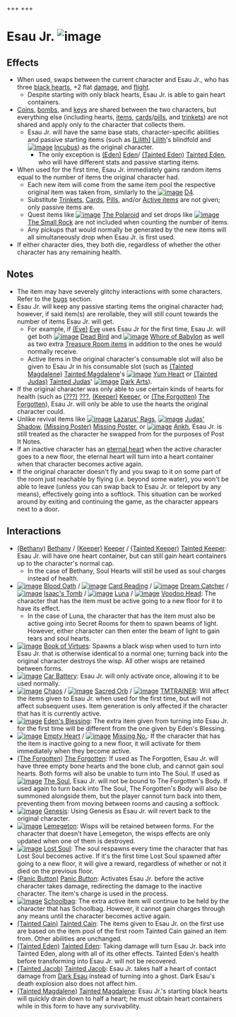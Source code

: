 +++
+++

 # Esau Jr. ![image](/image/Esau_Jr..png) 

Effects
---------


* When used, swaps between the current character and Esau Jr., who has three [black hearts](/wiki/Hearts "Hearts"), +2 flat [damage](/wiki/Damage "Damage"), and [flight](/wiki/Flight "Flight").
	+ Despite starting with only black hearts, Esau Jr. is able to gain heart containers.
* [Coins](/wiki/Coins "Coins"), [bombs](/wiki/Bombs "Bombs"), and [keys](/wiki/Keys "Keys") are shared between the two characters, but everything else (including hearts, [items](/wiki/Items "Items"), [cards](/wiki/Cards "Cards")/[pills](/wiki/Pills "Pills"), and [trinkets](/wiki/Trinkets "Trinkets")) are not shared and apply only to the character that collects them.
	+ Esau Jr. will have the same base stats, character-specific abilities and passive starting items (such as  [(Lilith)](/wiki/Lilith "Lilith") [Lilith](/wiki/Lilith "Lilith")'s blindfold and [![image](/image/Incubus.png)](/wiki/Incubus "Incubus") [Incubus](/wiki/Incubus "Incubus")) as the original character.
		- The only exception is  [(Eden)](/wiki/Eden "Eden") [Eden](/wiki/Eden "Eden")/ [(Tainted Eden)](/wiki/Tainted_Eden "Tainted Eden") [Tainted Eden](/wiki/Tainted_Eden "Tainted Eden"), who will have different stats and passive starting items.
* When used for the first time, Esau Jr. immediately gains random items equal to the number of items the original character had.
	+ Each new item will come from the same item pool the respective original item was taken from, similarly to the [![image](/image/D4.png)](/wiki/D4 "D4") [D4](/wiki/D4 "D4").
	+ Substitute [Trinkets](/wiki/Trinkets "Trinkets"), [Cards](/wiki/Cards "Cards"), [Pills](/wiki/Pills "Pills"), and/or [Active items](/wiki/Items "Items") are not given; only passive items are.
	+ Quest items like [![image](/image/The_Polaroid.png)](/wiki/The_Polaroid "The Polaroid") [The Polaroid](/wiki/The_Polaroid "The Polaroid") and set drops like [![image](/image/The_Small_Rock.png)](/wiki/The_Small_Rock "The Small Rock") [The Small Rock](/wiki/The_Small_Rock "The Small Rock") are not included when counting the number of items.
	+ Any pickups that would normally be generated by the new items will all simultaneously drop when Esau Jr. is first used.
* If either character dies, they both die, regardless of whether the other character has any remaining health.


Notes
-------


* The item may have severely glitchy interactions with some characters. Refer to the [bugs](#Bugs) section.
* Esau Jr. will keep any passive starting items the original character had; however, if said item(s) are rerollable, they will still count towards the number of items Esau Jr. will get.
	+ For example, if  [(Eve)](/wiki/Eve "Eve") [Eve](/wiki/Eve "Eve") uses Esau Jr for the first time, Esau Jr. will get both [![image](/image/Dead_Bird.png)](/wiki/Dead_Bird "Dead Bird") [Dead Bird](/wiki/Dead_Bird "Dead Bird") and [![image](/image/Whore_of_Babylon.png)](/wiki/Whore_of_Babylon "Whore of Babylon") [Whore of Babylon](/wiki/Whore_of_Babylon "Whore of Babylon") as well as two extra [Treasure Room items](/wiki/Treasure_Room_(Item_Pool) "Treasure Room (Item Pool)") in addition to the ones he would normally receive.
	+ Active items in the original character's consumable slot will also be given to Esau Jr in his consumable slot (such as  [(Tainted Magdalene)](/wiki/Tainted_Magdalene "Tainted Magdalene") [Tainted Magdalene](/wiki/Tainted_Magdalene "Tainted Magdalene")'s [![image](/image/Yum_Heart.png)](/wiki/Yum_Heart "Yum Heart") [Yum Heart](/wiki/Yum_Heart "Yum Heart") or  [(Tainted Judas)](/wiki/Tainted_Judas "Tainted Judas") [Tainted Judas](/wiki/Tainted_Judas "Tainted Judas")' [![image](/image/Dark_Arts.png)](/wiki/Dark_Arts "Dark Arts") [Dark Arts](/wiki/Dark_Arts "Dark Arts")).
* If the original character was only able to use certain kinds of hearts for health (such as  [(???)](/wiki/%3F%3F%3F_(Character) "???") [???](/wiki/%3F%3F%3F_(Character) "??? (Character)"),  [(Keeper)](/wiki/Keeper "Keeper") [Keeper](/wiki/Keeper "Keeper"), or  [(The Forgotten)](/wiki/The_Forgotten "The Forgotten") [The Forgotten](/wiki/The_Forgotten "The Forgotten")), Esau Jr. will only be able to use the hearts the original character could.
* Unlike revival items like [![image](/image/Lazarus%27_Rags.png)](/wiki/Lazarus%27_Rags "Lazarus' Rags") [Lazarus' Rags](/wiki/Lazarus%27_Rags "Lazarus' Rags"), [![image](/image/Judas%27_Shadow.png)](/wiki/Judas%27_Shadow "Judas' Shadow") [Judas' Shadow](/wiki/Judas%27_Shadow "Judas' Shadow"), [(Missing Poster)](/wiki/Missing_Poster "Missing Poster") [Missing Poster](/wiki/Missing_Poster "Missing Poster"), or [![image](/image/Ankh.png)](/wiki/Ankh "Ankh") [Ankh](/wiki/Ankh "Ankh"), Esau Jr. is still treated as the character he swapped from for the purposes of Post It Notes.
* If an inactive character has an [eternal heart](/wiki/Hearts "Hearts") when the active character goes to a new floor, the eternal heart will turn into a heart container when that character becomes active again.
* If the original character doesn't fly and you swap to it on some part of the room just reachable by flying (i.e. beyond some water), you won't be able to leave (unless you can swap back to Esau Jr. or teleport by any means), effectively going into a softlock. This situation can be worked around by exiting and continuing the game, as the character appears next to a door.


Interactions
--------------


* [(Bethany)](/wiki/Bethany "Bethany") [Bethany](/wiki/Bethany "Bethany") /  [(Keeper)](/wiki/Keeper "Keeper") [Keeper](/wiki/Keeper "Keeper") /  [(Tainted Keeper)](/wiki/Tainted_Keeper "Tainted Keeper") [Tainted Keeper](/wiki/Tainted_Keeper "Tainted Keeper"): Esau Jr. will have one heart container, but can still gain heart containers up to the character's normal cap.
	+ In the case of Bethany, Soul Hearts will still be used as soul charges instead of health.
* [![image](/image/Blood_Oath.png)](/wiki/Blood_Oath "Blood Oath") [Blood Oath](/wiki/Blood_Oath "Blood Oath") / [![image](/image/Card_Reading.png)](/wiki/Card_Reading "Card Reading") [Card Reading](/wiki/Card_Reading "Card Reading") / [![image](/image/Dream_Catcher.png)](/wiki/Dream_Catcher "Dream Catcher") [Dream Catcher](/wiki/Dream_Catcher "Dream Catcher") / [![image](/image/Isaac%27s_Tomb.png)](/wiki/Isaac%27s_Tomb "Isaac's Tomb") [Isaac's Tomb](/wiki/Isaac%27s_Tomb "Isaac's Tomb") / [![image](/image/Luna.png)](/wiki/Luna "Luna") [Luna](/wiki/Luna "Luna") / [![image](/image/Voodoo_Head.png)](/wiki/Voodoo_Head "Voodoo Head") [Voodoo Head](/wiki/Voodoo_Head "Voodoo Head"): The character that has the item must be active going to a new floor for it to have its effect.
	+ In the case of Luna, the character that has the item must also be active going into Secret Rooms for them to spawn beams of light. However, either character can then enter the beam of light to gain tears and soul hearts.
* [![image](/image/Book_of_Virtues.png)](/wiki/Book_of_Virtues "Book of Virtues") [Book of Virtues](/wiki/Book_of_Virtues "Book of Virtues"): Spawns a black wisp when used to turn into Esau Jr. that is otherwise identical to a normal one; turning back into the original character destroys the wisp. All other wisps are retained between forms.
* [![image](/image/Car_Battery.png)](/wiki/Car_Battery "Car Battery") [Car Battery](/wiki/Car_Battery "Car Battery"): Esau Jr. will only activate once, allowing it to be used normally.
* [![image](/image/Chaos.png)](/wiki/Chaos "Chaos") [Chaos](/wiki/Chaos "Chaos") / [![image](/image/Sacred_Orb.png)](/wiki/Sacred_Orb "Sacred Orb") [Sacred Orb](/wiki/Sacred_Orb "Sacred Orb") / [![image](/image/TMTRAINER.png)](/wiki/TMTRAINER "TMTRAINER") [TMTRAINER](/wiki/TMTRAINER "TMTRAINER"): Will affect the items given to Esau Jr. when used for the first time, but will not affect subsequent uses. Item generation is only affected if the character that has it is currently active.
* [![image](/image/Eden%27s_Blessing.png)](/wiki/Eden%27s_Blessing "Eden's Blessing") [Eden's Blessing](/wiki/Eden%27s_Blessing "Eden's Blessing"): The extra item given from turning into Esau Jr. for the first time will be different from the one given by Eden's Blessing.
* [![image](/image/Empty_Heart.png)](/wiki/Empty_Heart "Empty Heart") [Empty Heart](/wiki/Empty_Heart "Empty Heart") / [![image](/image/Missing_No..png)](/wiki/Missing_No. "Missing No.") [Missing No.](/wiki/Missing_No. "Missing No."): If the character that has the item is inactive going to a new floor, it will activate for them immediately when they become active.
* [(The Forgotten)](/wiki/The_Forgotten "The Forgotten") [The Forgotten](/wiki/The_Forgotten "The Forgotten"): If used as The Forgotten, Esau Jr. will have three empty bone hearts and the bone club, and cannot gain soul hearts. Both forms will also be unable to turn into The Soul. If used as  [![image](/image/The_Soul.png)](/wiki/The_Soul_(Character) "The Soul") [The Soul](/wiki/The_Soul_(Character) "The Soul (Character)"), Esau Jr. will not be bound to The Forgotten's Body. If used again to turn back into The Soul, The Forgotten's Body will also be summoned alongside them, but the player cannot turn back into them, preventing them from moving between rooms and causing a softlock.
* [![image](/image/Genesis.png)](/wiki/Genesis "Genesis") [Genesis](/wiki/Genesis "Genesis"): Using Genesis as Esau Jr. will revert back to the original character.
* [![image](/image/Lemegeton.png)](/wiki/Lemegeton "Lemegeton") [Lemegeton](/wiki/Lemegeton "Lemegeton"): Wisps will be retained between forms. For the character that doesn't have Lemegeton, the wisps effects are only updated when one of them is destroyed.
* [![image](/image/Lost_Soul.png)](/wiki/Lost_Soul "Lost Soul") [Lost Soul](/wiki/Lost_Soul "Lost Soul"): The soul respawns every time the character that has Lost Soul becomes active. If it's the first time Lost Soul spawned after going to a new floor, it will give a reward, regardless of whether or not it died on the previous floor.
* [(Panic Button)](/wiki/Panic_Button "Panic Button") [Panic Button](/wiki/Panic_Button "Panic Button"): Activates Esau Jr. before the active character takes damage, redirecting the damage to the inactive character. The item's charge is used in the process.
* [![image](/image/Schoolbag.png)](/wiki/Schoolbag "Schoolbag") [Schoolbag](/wiki/Schoolbag "Schoolbag"): The extra active item will continue to be held by the character that has Schoolbag. However, it cannot gain charges through any means until the character becomes active again.
* [(Tainted Cain)](/wiki/Tainted_Cain "Tainted Cain") [Tainted Cain](/wiki/Tainted_Cain "Tainted Cain"): The items given to Esau Jr. on the first use are based on the item pool of the first room Tainted Cain gained an item from. Other abilities are unchanged.
* [(Tainted Eden)](/wiki/Tainted_Eden "Tainted Eden") [Tainted Eden](/wiki/Tainted_Eden "Tainted Eden"): Taking damage will turn Esau Jr. back into Tainted Eden, along with all of its other effects. Tainted Eden's health before transforming into Esau Jr. will not be recovered.
* [(Tainted Jacob)](/wiki/Tainted_Jacob "Tainted Jacob") [Tainted Jacob](/wiki/Tainted_Jacob "Tainted Jacob"): Esau Jr. takes half a heart of contact damage from [Dark Esau](/wiki/Dark_Esau "Dark Esau") instead of turning into a ghost. Dark Esau's death explosion also does not affect him.
* [(Tainted Magdalene)](/wiki/Tainted_Magdalene "Tainted Magdalene") [Tainted Magdalene](/wiki/Tainted_Magdalene "Tainted Magdalene"): Esau Jr.'s starting black hearts will quickly drain down to half a heart; he must obtain heart containers while in this form to have any survivability.


